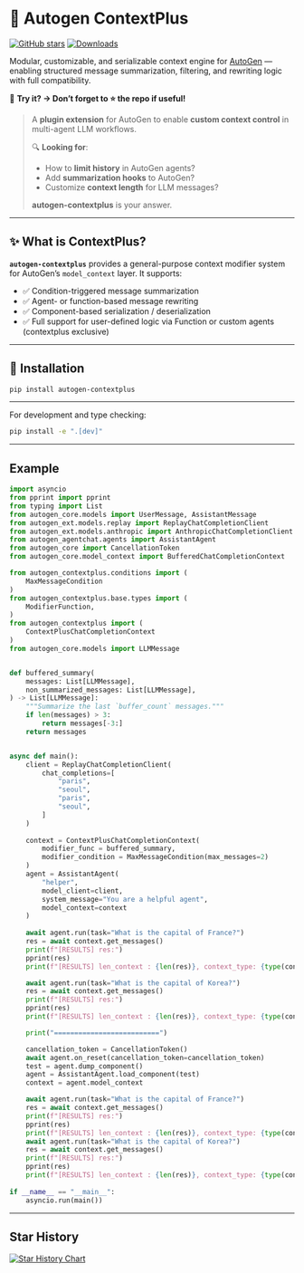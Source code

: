 # 🧠 Autogen ContextPlus
[![GitHub stars](https://img.shields.io/github/stars/SongChiYoung/autogen-contextplus?style=social)](https://github.com/SongChiYoung/autogen-contextplus/stargazers)
[![Downloads](https://static.pepy.tech/badge/autogen-contextplus)](https://pepy.tech/projects/autogen-contextplus)

Modular, customizable, and serializable context engine for [AutoGen](https://github.com/microsoft/autogen) — enabling structured message summarization, filtering, and rewriting logic with full compatibility.


🚀 **Try it? → Don’t forget to ⭐ the repo if useful!**

> A **plugin extension** for AutoGen to enable **custom context control** in multi-agent LLM workflows.
> 
> 🔍 **Looking for**:
> - How to **limit history** in AutoGen agents?
> - Add **summarization hooks** to AutoGen?
> - Customize **context length** for LLM messages?
> 
> **autogen-contextplus** is your answer.

---

## ✨ What is ContextPlus?

**`autogen-contextplus`** provides a general-purpose context modifier system for AutoGen’s `model_context` layer. It supports:

- ✅ Condition-triggered message summarization
- ✅ Agent- or function-based message rewriting
- ✅ Component-based serialization / deserialization
- ✅ Full support for user-defined logic via Function or custom agents (contextplus exclusive)

---

## 🔧 Installation

```bash
pip install autogen-contextplus
```

---

For development and type checking:
```bash
pip install -e ".[dev]"
```

---

## Example

```python
import asyncio
from pprint import pprint
from typing import List
from autogen_core.models import UserMessage, AssistantMessage
from autogen_ext.models.replay import ReplayChatCompletionClient
from autogen_ext.models.anthropic import AnthropicChatCompletionClient
from autogen_agentchat.agents import AssistantAgent
from autogen_core import CancellationToken 
from autogen_core.model_context import BufferedChatCompletionContext

from autogen_contextplus.conditions import (
    MaxMessageCondition
)
from autogen_contextplus.base.types import (
    ModifierFunction,
)
from autogen_contextplus import (
    ContextPlusChatCompletionContext
)
from autogen_core.models import LLMMessage


def buffered_summary(
    messages: List[LLMMessage],
    non_summarized_messages: List[LLMMessage],
) -> List[LLMMessage]:
    """Summarize the last `buffer_count` messages."""
    if len(messages) > 3:
        return messages[-3:]
    return messages


async def main():
    client = ReplayChatCompletionClient(
        chat_completions=[
            "paris",
            "seoul",
            "paris",
            "seoul",
        ]
    )
    
    context = ContextPlusChatCompletionContext(
        modifier_func = buffered_summary,
        modifier_condition = MaxMessageCondition(max_messages=2)
    )
    agent = AssistantAgent(
        "helper",
        model_client=client,
        system_message="You are a helpful agent",
        model_context=context
    )
    
    await agent.run(task="What is the capital of France?")
    res = await context.get_messages()
    print(f"[RESULTS] res:")
    pprint(res)
    print(f"[RESULTS] len_context : {len(res)}, context_type: {type(context)}")

    await agent.run(task="What is the capital of Korea?")
    res = await context.get_messages()
    print(f"[RESULTS] res:")
    pprint(res)
    print(f"[RESULTS] len_context : {len(res)}, context_type: {type(context)}")

    print("==========================")

    cancellation_token = CancellationToken() 
    await agent.on_reset(cancellation_token=cancellation_token)
    test = agent.dump_component()
    agent = AssistantAgent.load_component(test)
    context = agent.model_context

    await agent.run(task="What is the capital of France?")
    res = await context.get_messages()
    print(f"[RESULTS] res:")
    pprint(res)
    print(f"[RESULTS] len_context : {len(res)}, context_type: {type(context)}")
    await agent.run(task="What is the capital of Korea?")
    res = await context.get_messages()
    print(f"[RESULTS] res:")
    pprint(res)
    print(f"[RESULTS] len_context : {len(res)}, context_type: {type(context)}")
    
if __name__ == "__main__":
    asyncio.run(main())
```

---

## Star History

[![Star History Chart](https://api.star-history.com/svg?repos=SongChiYoung/autogen-contextplus&type=Date)](https://www.star-history.com/#SongChiYoung/autogen-contextplus&Date)
